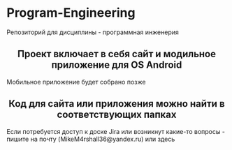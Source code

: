 # Program-Engineering
Репозиторий для дисциплины - программная инженерия 
<h2 align="center"> Проект включает в себя сайт и модильное приложение для OS Android </h2>
<p>Мобильное приложение будет собрано позже</p>
<h2 align="center"> Код для сайта или приложения можно найти в соответствующих папках </h2>
<p>Если потребуется доступ к доске Jira или возникнут какие-то вопросы - пишите на почту (MikeM4rshall36@yandex.ru) или здесь</p>
